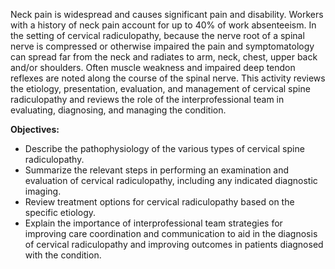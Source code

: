 Neck pain is widespread and causes significant pain and disability. Workers with a history of neck pain account for up to 40% of work absenteeism. In the setting of cervical radiculopathy, because the nerve root of a spinal nerve is compressed or otherwise impaired the pain and symptomatology can spread far from the neck and radiates to arm, neck, chest, upper back and/or shoulders. Often muscle weakness and impaired deep tendon reflexes are noted along the course of the spinal nerve. This activity reviews the etiology, presentation, evaluation, and management of cervical spine radiculopathy and reviews the role of the interprofessional team in evaluating, diagnosing, and managing the condition.

**Objectives:**
- Describe the pathophysiology of the various types of cervical spine radiculopathy.
- Summarize the relevant steps in performing an examination and evaluation of cervical radiculopathy, including any indicated diagnostic imaging.
- Review treatment options for cervical radiculopathy based on the specific etiology.
- Explain the importance of interprofessional team strategies for improving care coordination and communication to aid in the diagnosis of cervical radiculopathy and improving outcomes in patients diagnosed with the condition.